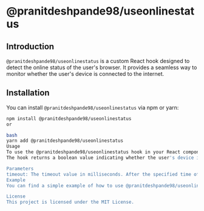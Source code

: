 # @pranitdeshpande98/useonlinestatus

## Introduction

`@pranitdeshpande98/useonlinestatus` is a custom React hook designed to detect the online status of the user's browser. It provides a seamless way to monitor whether the user's device is connected to the internet.

## Installation

You can install `@pranitdeshpande98/useonlinestatus` via npm or yarn:

```bash
npm install @pranitdeshpande98/useonlinestatus
or

bash
yarn add @pranitdeshpande98/useonlinestatus
Usage
To use the @pranitdeshpande98/useonlinestatus hook in your React components, import it and invoke it with the desired timeout value (in milliseconds).
The hook returns a boolean value indicating whether the user's device is currently connected to the internet.

Parameters
timeout: The timeout value in milliseconds. After the specified time of inactivity, the user will be considered offline.
Example
You can find a simple example of how to use @pranitdeshpande98/useonlinestatus in the example directory of this repository.

License
This project is licensed under the MIT License.